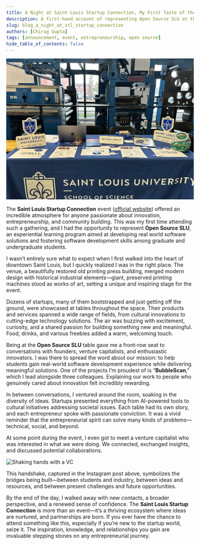 ```yaml
---
title: A Night at Saint Louis Startup Connection, My First Taste of the Entrepreneurial Scene
description: A first-hand account of representing Open Source SLU at the Saint Louis Startup Connection, where I discovered a world of innovation, collaboration, and entrepreneurial energy.
slug: blog_a_night_at_stl_startup_connection
authors: [Chirag Gupta]
tags: [announcement, event, entrepreneurship, open source]
hide_table_of_contents: false
---
```


![Cover Image - Saint Louis Startup Connection](blog/RepresentingOpenSourceInStartUpWeek/IMG_7220.jpg "Event Cover")

The **Saint Louis Startup Connection** event ([official website](https://www.stlouisstartupweek.com)) offered an incredible atmosphere for anyone passionate about innovation, entrepreneurship, and community building. This was my first time attending such a gathering, and I had the opportunity to represent **Open Source SLU**, an experiential learning program aimed at developing real world software solutions and fostering software development skills among graduate and undergraduate students.

<!--truncate-->

I wasn’t entirely sure what to expect when I first walked into the heart of downtown Saint Louis, but I quickly realized I was in the right place. The venue, a beautifully restored old printing press building, merged modern design with historical industrial elements—giant, preserved printing machines stood as works of art, setting a unique and inspiring stage for the event.

Dozens of startups, many of them bootstrapped and just getting off the ground, were showcased at tables throughout the space. Their products and services spanned a wide range of fields, from cultural innovations to cutting-edge technology solutions. The air was buzzing with excitement, curiosity, and a shared passion for building something new and meaningful. Food, drinks, and various freebies added a warm, welcoming touch.

Being at the **Open Source SLU** table gave me a front-row seat to conversations with founders, venture capitalists, and enthusiastic innovators. I was there to spread the word about our mission: to help students gain real-world software development experience while delivering meaningful solutions. One of the projects I’m proudest of is “**BubbleScan**,” which I lead alongside three colleagues. Explaining our work to people who genuinely cared about innovation felt incredibly rewarding.

In between conversations, I ventured around the room, soaking in the diversity of ideas. Startups presented everything from AI-powered tools to cultural initiatives addressing societal issues. Each table had its own story, and each entrepreneur spoke with passionate conviction. It was a vivid reminder that the entrepreneurial spirit can solve many kinds of problems—technical, social, and beyond.

At some point during the event, I even got to meet a venture capitalist who was interested in what we were doing. We connected, exchanged insights, and discussed potential collaborations.

![Shaking hands with a VC](https://www.instagram.com/p/DCXuR6fuoBP/?img_index=3 "This is an Instagram post featuring me shaking hands with one of the VCs")

This handshake, captured in the Instagram post above, symbolizes the bridges being built—between students and industry, between ideas and resources, and between present challenges and future opportunities.

By the end of the day, I walked away with new contacts, a broader perspective, and a renewed sense of confidence. The **Saint Louis Startup Connection** is more than an event—it’s a thriving ecosystem where ideas are nurtured, and partnerships are born. If you ever have the chance to attend something like this, especially if you’re new to the startup world, seize it. The inspiration, knowledge, and relationships you gain are invaluable stepping stones on any entrepreneurial journey.
